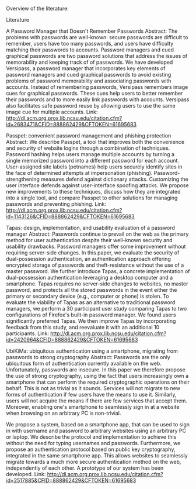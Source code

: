 Overview of the literature:

Literature


A Password Manager that Doesn't Remember Passwords
Abstract:
The problems with passwords are well-known: secure passwords are difficult to remember, users have too many passwords, and users have difficulty matching their passwords to accounts. Password managers and cued graphical passwords are two password solutions that address the issues of memorability and keeping track of of passwords. We have developed Versipass, a password manager that incorporates key elements of password managers and cued graphical passwords to avoid existing problems of password memorability and associating passwords with accounts. Instead of remembering passwords, Versipass remembers image cues for graphical passwords. These cues help users to better remember their passwords and to more easily link passwords with accounts. Versipass also facilitates safe password reuse by allowing users to use the same image cue for multiple accounts.
Link:
http://dl.acm.org.prox.lib.ncsu.edu/citation.cfm?id=2683471&CFID=888862429&CFTOKEN=61695683

Passpet: convenient password management and phishing protection
Abstract:
We describe Passpet, a tool that improves both the convenience and security of website logins through a combination of techniques. Password hashing helps users manage multiple accounts by turning a single memorized password into a different password for each account. User-assigned site labels (petnames) help users securely identify sites in the face of determined attempts at impersonation (phishing). Password-strengthening measures defend against dictionary attacks. Customizing the user interface defends against user-interface spoofing attacks. We propose new improvements to these techniques, discuss how they are integrated into a single tool, and compare Passpet to other solutions for managing passwords and preventing phishing.
Link:
http://dl.acm.org.prox.lib.ncsu.edu/citation.cfm?id=1143126&CFID=888862429&CFTOKEN=61695683

Tapas: design, implementation, and usability evaluation of a password manager
Abstract:
Passwords continue to prevail on the web as the primary method for user authentication despite their well-known security and usability drawbacks. Password managers offer some improvement without requiring server-side changes. In this paper, we evaluate the security of dual-possession authentication, an authentication approach offering encrypted storage of passwords and theft-resistance without the use of a master password. We further introduce Tapas, a concrete implementation of dual-possession authentication leveraging a desktop computer and a smartphone. Tapas requires no server-side changes to websites, no master password, and protects all the stored passwords in the event either the primary or secondary device (e.g., computer or phone) is stolen. To evaluate the viability of Tapas as an alternative to traditional password managers, we perform a 30 participant user study comparing Tapas to two configurations of Firefox's built-in password manager. We found users significantly preferred Tapas. We then improve Tapas by incorporating feedback from this study, and reevaluate it with an additional 10 participants.
Link:
http://dl.acm.org.prox.lib.ncsu.edu/citation.cfm?id=2420964&CFID=888862429&CFTOKEN=61695683

UbiKiMa: ubiquitous authentication using a smartphone, migrating from passwords to strong cryptography
Abstract:
Passwords are the only ubiquitous form of authentication currently available on the web. Unfortunately, passwords are insecure. In this paper we therefore propose the use of strong cryptography, using the fact that users increasingly own a smartphone that can perform the required cryptographic operations on their behalf. This is not as trivial as it sounds. Services will not migrate to new forms of authentication if few users have the means to use it. Similarly, users will not acquire the means if there are few services that accept them. Moreover, enabling one's smartphone to seamlessly sign in at a website when browsing on an arbitrary PC is non-trivial.

We propose a system, based on a smartphone app, that can be used to sign in with username and password to arbitrary websites using an arbitrary PC or laptop. We describe the protocol and implementation to achieve this without the need for typing usernames and passwords. Furthermore, we propose an authentication protocol based on public key cryptography, integrated in the same smartphone app. This allows websites to seamlessly migrate towards a much more secure authentication method on the web, independently of each other. A prototype of our system has been developed.
Link:
http://dl.acm.org.prox.lib.ncsu.edu/citation.cfm?id=2517885&CFID=888862429&CFTOKEN=61695683
